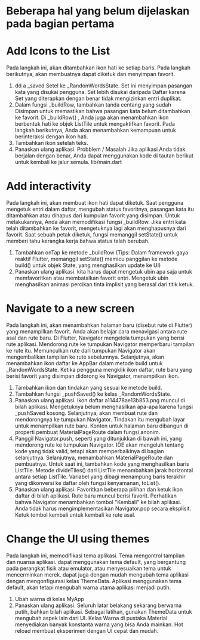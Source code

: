 # Beberapa hal yang belum dijelaskan pada bagian pertama
# Add Icons to the List
Pada langkah ini, akan ditambahkan ikon hati ke setiap baris. Pada langkah berikutnya, akan membuatnya dapat diketuk dan menyimpan favorit.
1. dd a _saved Setel ke _RandomWordsState. Set ini menyimpan pasangan kata yang disukai pengguna. Set lebih disukai daripada Daftar karena Set yang diterapkan dengan benar tidak mengizinkan entri duplikat.
2. Dalam fungsi _buildRow, tambahkan tanda centang yang sudah Disimpan untuk memastikan bahwa pasangan kata belum ditambahkan ke favorit. Di _buildRow() , Anda juga akan menambahkan ikon berbentuk hati ke objek ListTile untuk mengaktifkan favorit. Pada langkah berikutnya, Anda akan menambahkan kemampuan untuk berinteraksi dengan ikon hati.
3. Tambahkan ikon setelah teks.
4. Panaskan ulang aplikasi.
Probblem / Masalah Jika aplikasi Anda tidak berjalan dengan benar, Anda dapat menggunakan kode di tautan berikut untuk kembali ke jalur semula. lib/main.dart
# Add interactivity
Pada langkah ini, akan membuat ikon hati dapat diketuk. Saat pengguna mengetuk entri dalam daftar, mengubah status favoritnya, pasangan kata itu ditambahkan atau dihapus dari kumpulan favorit yang disimpan. Untuk melakukannya, Anda akan memodifikasi fungsi _buildRow. Jika entri kata telah ditambahkan ke favorit, mengetuknya lagi akan menghapusnya dari favorit. Saat sebuah petak diketuk, fungsi memanggil setState() untuk memberi tahu kerangka kerja bahwa status telah berubah.
1. Tambahkan onTap ke metode _buildRow (Tips: Dalam framework gaya reaktif Flutter, memanggil setState() memicu panggilan ke metode build() untuk objek State, yang menghasilkan update ke UI)
2. Panaskan ulang aplikasi. kita harus dapat mengetuk ubin apa saja untuk memfavoritkan atau membatalkan favorit entri. Mengetuk ubin menghasilkan animasi percikan tinta implisit yang berasal dari titik ketuk.
# Navigate to a new screen
Pada langkah ini, akan menambahkan halaman baru (disebut rute di Flutter) yang menampilkan favorit. Anda akan belajar cara menavigasi antara rute asal dan rute baru. Di Flutter, Navigator mengelola tumpukan yang berisi rute aplikasi. Mendorong rute ke tumpukan Navigator memperbarui tampilan ke rute itu. Memunculkan rute dari tumpukan Navigator akan mengembalikan tampilan ke rute sebelumnya. Selanjutnya, akan menambahkan ikon daftar ke AppBar dalam metode build untuk _RandomWordsState. Ketika pengguna mengklik ikon daftar, rute baru yang berisi favorit yang disimpan didorong ke Navigator, menampilkan ikon.
1. Tambahkan ikon dan tindakan yang sesuai ke metode build.
2. Tambahkan fungsi _pushSaved() ke kelas _RandomWordsState.
3. Panaskan ulang aplikasi. Ikon daftar a114478ae13b853.png muncul di bilah aplikasi. Mengetuknya belum menghasilkan apa-apa karena fungsi _pushSaved kosong. Selanjutnya, akan membuat rute dan mendorongnya ke tumpukan Navigator. Tindakan itu mengubah layar untuk menampilkan rute baru. Konten untuk halaman baru dibangun di properti pembuat MaterialPageRoute dalam fungsi anonim.
4. Panggil Navigator.push, seperti yang ditunjukkan di bawah ini, yang mendorong rute ke tumpukan Navigator. IDE akan mengeluh tentang kode yang tidak valid, tetapi akan memperbaikinya di bagian selanjutnya. Selanjutnya, menambahkan MaterialPageRoute dan pembuatnya. Untuk saat ini, tambahkan kode yang menghasilkan baris ListTile. Metode divideTiles() dari ListTile menambahkan jarak horizontal antara setiap ListTile. Variabel yang dibagi menampung baris terakhir yang dikonversi ke daftar oleh fungsi kenyamanan, toList().
5. Panaskan ulang aplikasi. Favoritkan beberapa pilihan dan ketuk ikon daftar di bilah aplikasi. Rute baru muncul berisi favorit. Perhatikan bahwa Navigator menambahkan tombol "Kembali" ke bilah aplikasi. Anda tidak harus mengimplementasikan Navigator.pop secara eksplisit. Ketuk tombol kembali untuk kembali ke rute asal.
# Change the UI using themes
Pada langkah ini, memodifikasi tema aplikasi. Tema mengontrol tampilan dan nuansa aplikasi. dapat menggunakan tema default, yang bergantung pada perangkat fisik atau emulator, atau menyesuaikan tema untuk mencerminkan merek. dapat juga dengan mudah mengubah tema aplikasi dengan mengonfigurasi kelas ThemeData. Aplikasi menggunakan tema default, akan tetapi mengubah warna utama aplikasi menjadi putih.
1. Ubah warna di kelas MyApp
2. Panaskan ulang aplikasi. Seluruh latar belakang sekarang berwarna putih, bahkan bilah aplikasi. Sebagai latihan, gunakan ThemeData untuk mengubah aspek lain dari UI. Kelas Warna di pustaka Material menyediakan banyak konstanta warna yang bisa Anda mainkan. Hot reload membuat eksperimen dengan UI cepat dan mudah.
